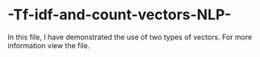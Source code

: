 # -Tf-idf-and-count-vectors-NLP-
In this file, I have demonstrated the use of two types of vectors. For more information view the file.
